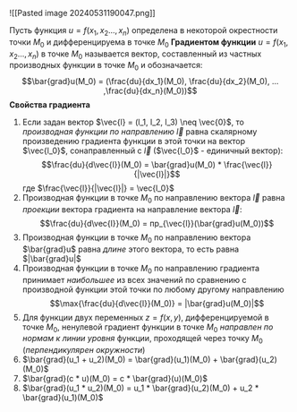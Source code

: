 ![[Pasted image 20240531190047.png]]

Пусть функция $u = f(x_1,x_2...,x_n)$ определена в некоторой окрестности точки $M_0$ и дифференцируема в точке $M_0$
**Градиентом функции** $u = f(x_1,x_2...,x_n)$ в точке $M_0$ называется вектор, составленный из частных производных функции в точке $M_0$ и обозначается: $$\bar{grad}u(M_0) = (\frac{du}{dx_1}(M_0), \frac{du}{dx_2}(M_0), ... ,\frac{du}{dx_n}(M_0))$$**Свойства градиента**

1. Если задан вектор $\vec{l} = (l_1, l_2, l_3) \neq \vec{0}$, то *производная функции по направлению* $\vec{l}$ равна скалярному произведению градиента функции в этой точки на вектор $\vec{l_0}$, сонаправленный с $\vec{l}$ ($\vec{l_0}$ - единичный вектор): $$\frac{du}{d\vec{l}}(M_0) = \bar{grad}u(M_0) * \frac{\vec{l}}{|\vec{l}|}$$где $\frac{\vec{l}}{|\vec{l}|} = \vec{l_0}$
2. Производная функции в точке $M_0$ по направлению вектора $\vec{l}$ равна *проекции* вектора градиента на направление вектора $\vec{l}$: $$\frac{du}{d\vec{l}}(M_0) = пр_{\vec{l}}(\bar{grad}u(M_0))$$
3. Производная функции в точке $M_0$ по направлению вектора $\bar{grad}u$ равна *длине* этого вектора, то есть равна $|\bar{grad}u|$
4. Производная функции в точке $M_0$ по направлению градиента принимает *наибольшее* из всех значений по сравнению с производной функции этой точки по любому другому направлению $$\max{\frac{du}{d\vec{l}}(M_0)} = |\bar{grad}u(M_0)|$$
5. Для функции двух переменных $z = f(x,y)$, дифференцируемой в точке $M_0$, ненулевой градиент функции в точке $M_0$ *направлен по нормам к линии уровня* функции, проходящей через точку $M_0$ (*перпендикулярен окружности*)
6. $\bar{grad}(u_1 + u_2)(M_0) = \bar{grad}(u_1)(M_0) + \bar{grad}(u_2)(M_0)$
7. $\bar{grad}(c * u)(M_0) = c * \bar{grad}(u)(M_0)$
8. $\bar{grad}(u_1 * u_2)(M_0) = u_1 * \bar{grad}(u_2)(M_0) + u_2 * \bar{grad}(u_1)(M_0)$
